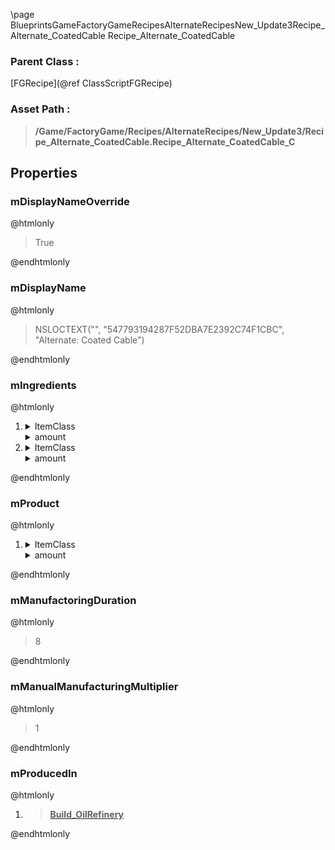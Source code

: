 \page BlueprintsGameFactoryGameRecipesAlternateRecipesNew_Update3Recipe_Alternate_CoatedCable Recipe_Alternate_CoatedCable
### Parent Class :
[FGRecipe](@ref ClassScriptFGRecipe)
### Asset Path :
<b><blockquote>/Game/FactoryGame/Recipes/AlternateRecipes/New_Update3/Recipe_Alternate_CoatedCable.Recipe_Alternate_CoatedCable_C</blockquote></b>
## Properties

### mDisplayNameOverride
@htmlonly
<blockquote>True</blockquote>
@endhtmlonly

### mDisplayName
@htmlonly
<blockquote>NSLOCTEXT("", "547793194287F52DBA7E2392C74F1CBC", "Alternate: Coated Cable")</blockquote>
@endhtmlonly

### mIngredients
@htmlonly
<ol>
<li>
<details>
 <summary>ItemClass</summary>
<b><a href="_blueprints_game_factory_game_resource_parts_wire_desc__wire.html"><blockquote>Desc_Wire</blockquote></a></b>
</details>
<details>
 <summary>amount</summary>
<blockquote>5</blockquote>
</details>
</li>
<li>
<details>
 <summary>ItemClass</summary>
<b><a href="_blueprints_game_factory_game_resource_parts_heavy_oil_residue_desc__heavy_oil_residue.html"><blockquote>Desc_HeavyOilResidue</blockquote></a></b>
</details>
<details>
 <summary>amount</summary>
<blockquote>2000</blockquote>
</details>
</li>
</ol>
@endhtmlonly

### mProduct
@htmlonly
<ol>
<li>
<details>
 <summary>ItemClass</summary>
<b><a href="_blueprints_game_factory_game_resource_parts_cable_desc__cable.html"><blockquote>Desc_Cable</blockquote></a></b>
</details>
<details>
 <summary>amount</summary>
<blockquote>9</blockquote>
</details>
</li>
</ol>
@endhtmlonly

### mManufactoringDuration
@htmlonly
<blockquote>8</blockquote>
@endhtmlonly

### mManualManufacturingMultiplier
@htmlonly
<blockquote>1</blockquote>
@endhtmlonly

### mProducedIn
@htmlonly
<ol>
<li>
<b><a href="_blueprints_game_factory_game_buildable_factory_oil_refinery_build__oil_refinery.html"><blockquote>Build_OilRefinery</blockquote></a></b>
</li>
</ol>
@endhtmlonly

